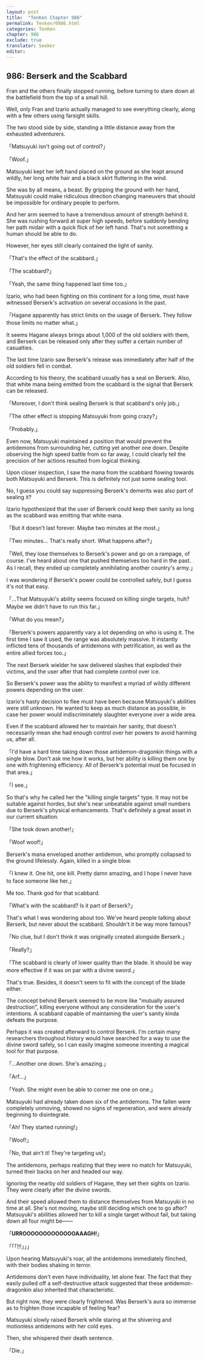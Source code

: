 ```yaml
---
layout: post
title:  "TenKen Chapter 986"
permalink: Tenken/0986.html
categories: TenKen
chapter: 986
exclude: true
translator: Seeker
editor: 
---
```

<h2>986: Berserk and the Scabbard</h2>

Fran and the others finally stopped running, before turning to stare down at the battlefield from the top of a small hill.

Well, only Fran and Izario actually managed to see everything clearly, along with a few others using farsight skills.

The two stood side by side, standing a little distance away from the exhausted adventurers.

「Matsuyuki isn't going out of control?」

「Woof.」

Matsuyuki kept her left hand placed on the ground as she leapt around wildly, her long white hair and a black skirt fluttering in the wind.

She was by all means, a beast. By gripping the ground with her hand, Matsuyuki could make ridiculous direction changing maneuvers that should be impossible for ordinary people to perform.

And her arm seemed to have a tremendous amount of strength behind it. She was rushing forward at super high speeds, before suddenly bending her path midair with a quick flick of her left hand. That's not something a human should be able to do.

However, her eyes still clearly contained the light of sanity.

「That's the effect of the scabbard.」

「The scabbard?」

「Yeah, the same thing happened last time too.」

Izario, who had been fighting on this continent for a long time, must have witnessed Berserk's activation on several occasions in the past.

「Hagane apparently has strict limits on the usage of Berserk. They follow those limits no matter what.」

It seems Hagane always brings about 1,000 of the old soldiers with them, and Berserk can be released only after they suffer a certain number of casualties.

The last time Izario saw Berserk's release was immediately after half of the old soldiers fell in combat.

According to his theory, the scabbard usually has a seal on Berserk. Also, that white mana being emitted from the scabbard is the signal that Berserk can be released.

「Moreover, I don't think sealing Berserk is that scabbard's only job.」

「The other effect is stopping Matsuyuki from going crazy?」

「Probably.」

Even now, Matsuyuki maintained a position that would prevent the antidemons from surrounding her, cutting yet another one down. Despite observing the high speed battle from so far away, I could clearly tell the precision of her actions resulted from logical thinking.

Upon closer inspection, I saw the mana from the scabbard flowing towards both Matsuyuki and Berserk. This is definitely not just some sealing tool.

No, I guess you could say suppressing Berserk's demerits was also part of sealing it?

Izario hypothesized that the user of Berserk could keep their sanity as long as the scabbard was emitting that white mana.

「But it doesn't last forever. Maybe two minutes at the most.」

「Two minutes... That's really short. What happens after?」

「Well, they lose themselves to Berserk's power and go on a rampage, of course. I've heard about one that pushed themselves too hard in the past. As I recall, they ended up completely annihilating another country's army.」

I was wondering if Berserk's power could be controlled safely, but I guess it's not that easy.

「...That Matsuyuki's ability seems focused on killing single targets, huh? Maybe we didn't have to run this far.」

「What do you mean?」

「Berserk's powers apparently vary a lot depending on who is using it. The first time I saw it used, the range was absolutely massive. It instantly inflicted tens of thousands of antidemons with petrification, as well as the entire allied forces too.」

The next Berserk wielder he saw delivered slashes that exploded their victims, and the user after that had complete control over ice.

So Berserk's power was the ability to manifest a myriad of wildly different powers depending on the user.

Izario's hasty decision to flee must have been because Matsuyuki's abilities were still unknown. He wanted to keep as much distance as possible, in case her power would indiscriminately slaughter everyone over a wide area.

Even if the scabbard allowed her to maintain her sanity, that doesn't necessarily mean she had enough control over her powers to avoid harming us, after all.

「I'd have a hard time taking down those antidemon-dragonkin things with a single blow. Don't ask me how it works, but her ability is killing them one by one with frightening efficiency. All of Berserk's potential must be focused in that area.」

「I see.」

So that's why he called her the "killing single targets" type. It may not be suitable against hordes, but she's near unbeatable against small numbers due to Berserk's physical enhancements. That's definitely a great asset in our current situation.

「She took down another!」

「Woof woof!」

Berserk's mana enveloped another antidemon, who promptly collapsed to the ground lifelessly. Again, killed in a single blow.

「I knew it. One hit, one kill. Pretty damn amazing, and I hope I never have to face someone like her.」

Me too. Thank god for that scabbard.

「What's with the scabbard? Is it part of Berserk?」

That's what I was wondering about too. We've heard people talking about Berserk, but never about the scabbard. Shouldn't it be way more famous?

「No clue, but I don't think it was originally created alongside Berserk.」

「Really?」

「The scabbard is clearly of lower quality than the blade. It should be way more effective if it was on par with a divine sword.」

That's true. Besides, it doesn't seem to fit with the concept of the blade either.

The concept behind Berserk seemed to be more like "mutually assured destruction", killing everyone without any consideration for the user's intentions. A scabbard capable of maintaining the user's sanity kinda defeats the purpose.

Perhaps it was created afterward to control Berserk. I'm certain many researchers throughout history would have searched for a way to use the divine sword safely, so I can easily imagine someone inventing a magical tool for that purpose.

「...Another one down. She's amazing.」

「Arf...」

「Yeah. She might even be able to corner me one on one.」

Matsuyuki had already taken down six of the antidemons. The fallen were completely unmoving, showed no signs of regeneration, and were already beginning to disintegrate.

「Ah! They started running!」

「Woof!」

「No, that ain't it! They're targeting us!」

The antidemons, perhaps realizing that they were no match for Matsuyuki, turned their backs on her and headed our way.

Ignoring the nearby old soldiers of Hagane, they set their sights on Izario. They were clearly after the divine swords.

And their speed allowed them to distance themselves from Matsuyuki in no time at all. She's not moving, maybe still deciding which one to go after? Matsuyuki's abilities allowed her to kill a single target without fail, but taking down all four might be――

「**URROOOOOOOOOOOOOAAAGH!**」

「「「!!!」」」

Upon hearing Matsuyuki's roar, all the antidemons immediately flinched, with their bodies shaking in terror.

Antidemons don't even have individuality, let alone fear. The fact that they easily pulled off a self-destructive attack suggested that these antidemon-dragonkin also inherited that characteristic.

But right now, they were clearly frightened. Was Berserk's aura so immense as to frighten those incapable of feeling fear?

Matsuyuki slowly raised Berserk while staring at the shivering and motionless antidemons with her cold eyes.

Then, she whispered their death sentence.

「Die.」


